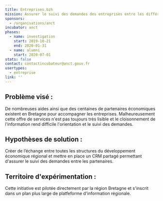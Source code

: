 ```yaml
---
title: Entreprises.bzh
mission: Assurer le suivi des demandes des entreprises entre les différents partenaires économiques régionaux
sponsors:
  - /organisations/anct
incubator: anct
phases:
  - name: investigation
    start: 2019-10-21
    end: 2020-01-31
  - name: alumni
    start: 2020-07-01
stats: false
contact: contactincubateur@anct.gouv.fr
usertypes:
  - entreprise
link: ''
---
```

## Problème visé :

De nombreuses aides ainsi que des centaines de partenaires économiques existent en Bretagne pour accompagner les entreprises.
Malheureusement cette offre de services n'est pas toujours très lisible et le cloisonnement de l'information rend difficile l'orientation et le suivi des demandes.

## Hypothèses de solution :

Créer de l’échange entre toutes les structures du développement économique régional et mettre en place un CRM partagé permettant d'assurer le suivi des demandes entre les partenaires.

## Territoire d'expérimentation :

Cette initiative est pilotée directement par la région Bretagne et s'inscrit dans un plan plus large de platfeforme d'information régionale.
